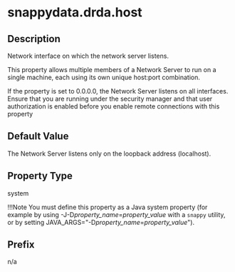 # snappydata.drda.host

## Description

Network interface on which the network server listens.

This property allows multiple members of a Network Server to run on a single machine, each using its own unique host:port combination.

If the property is set to 0.0.0.0, the Network Server listens on all interfaces. Ensure that you are running under the security manager and that user authorization is enabled before you enable remote connections with this property

## Default Value

The Network Server listens only on the loopback address (localhost).

## Property Type

system

!!!Note 
	You must define this property as a Java system property (for example by using -J-D*property\_name*=*property\_value* with a `snappy` utility, or by setting JAVA\_ARGS="-D*property\_name*=*property\_value*").</p>

## Prefix

n/a

